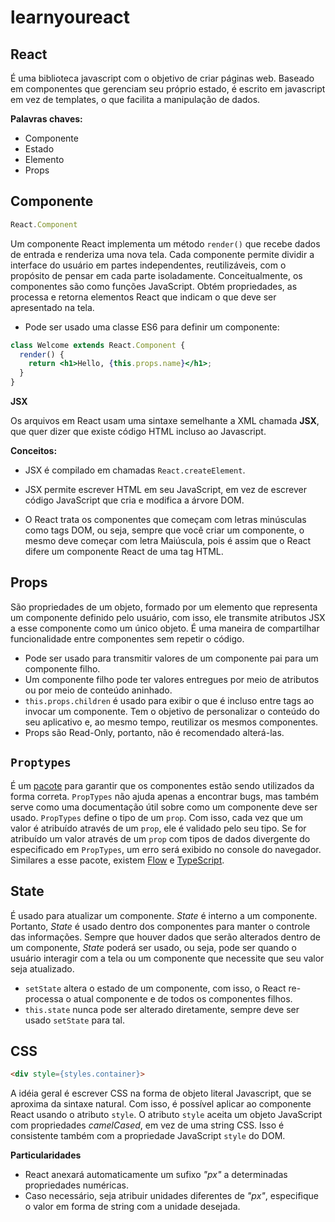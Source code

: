 # learnyoureact

## React 

É uma biblioteca javascript com o objetivo de criar páginas web. Baseado em componentes que gerenciam seu próprio estado, é
escrito em javascript em vez de templates, o que facilita a manipulação de dados.

**Palavras chaves:**

- Componente
- Estado
- Elemento
- Props

## Componente

```jsx
React.Component
```

Um componente React implementa um método `render()` que recebe dados de entrada e renderiza uma nova tela.
Cada componente permite dividir a interface do usuário em partes independentes, reutilizáveis, com o propósito de pensar em cada
parte isoladamente. Conceitualmente, os componentes são como funções JavaScript. Obtém propriedades, as processa e retorna
elementos React que indicam o que deve ser apresentado na tela.

- Pode ser usado uma classe ES6 para definir um componente:

```jsx
class Welcome extends React.Component {
  render() {
    return <h1>Hello, {this.props.name}</h1>;
  }
}
```

**JSX**

Os arquivos em React usam uma sintaxe semelhante a XML chamada **JSX**, que quer dizer que existe código HTML incluso ao
Javascript.

**Conceitos:**

- JSX é compilado em chamadas `React.createElement`.

- JSX permite escrever HTML em seu JavaScript, em vez de escrever código JavaScript que cria e modifica a árvore DOM.

- O React trata os componentes que começam com letras minúsculas como tags DOM, ou seja, sempre que você criar um componente, o
mesmo deve começar com letra Maiúscula, pois é assim que o React difere um componente React de uma tag HTML.

## Props

São propriedades de um objeto, formado por um elemento que representa um componente definido pelo usuário, com isso, ele
transmite atributos JSX a esse componente como um único objeto. É uma maneira de compartilhar funcionalidade entre componentes
sem repetir o código.

- Pode ser usado para transmitir valores de um componente pai para um componente filho.
- Um componente filho pode ter valores entregues por meio de atributos ou por meio de conteúdo aninhado.
- `this.props.children` é usado para exibir o que é incluso entre tags ao invocar um componente. Tem o objetivo de personalizar
o conteúdo do seu aplicativo e, ao mesmo tempo, reutilizar os mesmos componentes.
- Props são Read-Only, portanto, não é recomendado alterá-las.

## `Proptypes`

É um [pacote](https://www.npmjs.com/package/prop-types) para garantir que os componentes estão sendo utilizados da forma
correta. `PropTypes` não ajuda apenas a encontrar bugs, mas também serve como uma documentação útil sobre como um componente
deve ser usado. `PropTypes` define o tipo de um `prop`. Com isso, cada vez que um valor é atribuído através de um `prop`, ele é
validado pelo seu tipo. Se for atribuído um valor através de um `prop` com tipos de dados divergente do especificado em
`PropTypes`, um erro será exibido no console do navegador. Similares a esse pacote, existem [Flow](https://github.com/facebook/flow)
e [TypeScript](https://github.com/Microsoft/TypeScript).

## State

É usado para atualizar um componente. _State_ é interno a um componente. Portanto, _State_ é usado dentro dos componentes para
manter o controle das informações. Sempre que houver dados que serão alterados dentro de um componente, _State_ poderá ser
usado, ou seja, pode ser quando o usuário interagir com a tela ou um componente que necessite que seu valor seja atualizado.

- `setState` altera o estado de um componente, com isso, o React re-processa o atual componente e de todos os componentes
filhos.
- `this.state` nunca pode ser alterado diretamente, sempre deve ser usado `setState` para tal.

## CSS

```html
<div style={styles.container}>
```

A idéia geral é escrever CSS na forma de objeto literal Javascript, que se aproxima da sintaxe natural. Com isso, é possível
aplicar ao componente React usando o atributo `style`. O atributo `style` aceita um objeto JavaScript com propriedades
_camelCased_, em vez de uma string CSS. Isso é consistente também com a propriedade JavaScript `style` do DOM. 

**Particularidades**

- React anexará automaticamente um sufixo _"px"_ a determinadas propriedades numéricas.
- Caso necessário, seja atribuir unidades diferentes de _"px"_, especifique o valor em forma de string com a unidade desejada.
